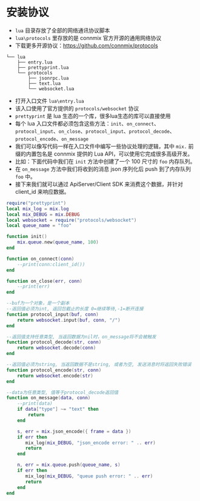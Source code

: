 # 安装协议

- `lua` 目录存放了全部的网络通讯协议脚本
- `lua\protocols` 里存放的是 connmix 官方开源的通用网络协议
- 下载更多开源协议：https://github.com/connmix/protocols

```
└── lua
    ├── entry.lua
    ├── prettyprint.lua
    └── protocols
        ├── jsonrpc.lua
        ├── text.lua
        └── websocket.lua
```

- 打开入口文件 `lua\entry.lua`
- 该入口使用了官方提供的 `protocols/websocket` 协议
- `prettyprint` 是 lua 生态的一个库，很多lua生态的库可以直接使用
- 每个 lua 入口文件都必须包含这些方法：`init`、`on_connect`、`protocol_input`、`on_close`、`protocol_input`、`protocol_decode`、`protocol_encode`、`on_message`
- 我们可以像写代码一样在入口文件中编写一些协议处理的逻辑，其中 `mix.` 前缀的内置包名是 connmix 提供的 Lua API，可以使用它完成很多高级开发。
- 比如：下面代码中我们在 `init` 方法中创建了一个 100 尺寸的 `foo` 内存队列。
- 在 `on_message` 方法中我们将收到的消息 json 序列化后 push 到了内存队列 `foo` 中。
- 接下来我们就可以通过 ApiServer/Client SDK 来消费这个数据，并针对 client_id 来响应数据。

```lua
require("prettyprint")
local mix_log = mix.log
local mix_DEBUG = mix.DEBUG
local websocket = require("protocols/websocket")
local queue_name = "foo"

function init()
    mix.queue.new(queue_name, 100)
end

function on_connect(conn)
    --print(conn:client_id())
end

function on_close(err, conn)
    --print(err)
end

--buf为一个对象，是一个副本
--返回值必须为int, 返回包截止的长度 0=继续等待,-1=断开连接
function protocol_input(buf, conn)
    return websocket.input(buf, conn, "/")
end

--返回值支持任意类型, 当返回数据为nil时，on_message将不会被触发
function protocol_decode(str, conn)
    return websocket.decode(conn)
end

--返回值必须为string, 当返回数据不是string, 或者为空, 发送消息时将返回失败错误
function protocol_encode(str, conn)
    return websocket.encode(str)
end

--data为任意类型, 值等于protocol_decode返回值
function on_message(data, conn)
    --print(data)
    if data["type"] ~= "text" then
        return
    end

    s, err = mix.json_encode({ frame = data })
    if err then
       mix_log(mix_DEBUG, "json_encode error: " .. err)
       return
    end

    n, err = mix.queue.push(queue_name, s)
    if err then
       mix_log(mix_DEBUG, "queue push error: " .. err)
       return
    end
end
```